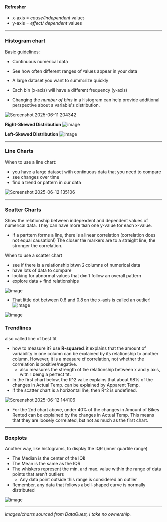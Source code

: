 #### Refresher
* x-axis = *cause/independent* values
* y-axis = *effect/ dependent* values

---

### Histogram chart

Basic guidelines:

* Continuous numerical data
* See how often different ranges of values appear in your data
* A large dataset you want to summarize quickly
* Each bin (x-axis) will have a different frequency (y-axis)

* Changing the *number of bins* in a histogram can help provide additional perspective about a variable's distribution.
  
![Screenshot 2025-06-11 204342](https://github.com/user-attachments/assets/f8804035-1169-4d39-87c1-a12379746738)

  **Right-Skewed Distribution**
    ![image](https://github.com/user-attachments/assets/2180646b-970e-4387-ba70-711b16c229ef)

  **Left-Skewed Distribution**
      ![image](https://github.com/user-attachments/assets/21ef159a-444b-43db-8db7-467b75c4aa99)


---

### Line Charts

When to use a line chart:
* you have a large dataset with continuous data that you need to compare
* see changes over time
* find a trend or pattern in our data

 ![Screenshot 2025-06-12 135106](https://github.com/user-attachments/assets/40ff8e20-25c7-46fb-8bce-1b46db243db4)

---

### Scatter Charts

Show the relationship between independent and dependent values of numerical data. They can have more than one y-value for each x-value. 
* If a parttern forms a line, there is a linear correlation (correlation does not equal causation!) The closer the markers are to a straight line, the stronger the correlation.

When to use a scatter chart
* see if there is a relationship btwn 2 columns of numerical data
* have lots of data to compare
* looking for abnormal values that don't follow an overall pattern
* explore data + find relationships

![image](https://github.com/user-attachments/assets/1408bb16-8421-4131-84bb-c40e5d40d24c)
* That little dot between 0.6 and 0.8 on the x-axis is called an outlier! 
![image](https://github.com/user-attachments/assets/e0beb286-c87a-4021-9264-c3cb0c35d736)

![image](https://github.com/user-attachments/assets/20acf326-0ea4-4dbb-b4d3-6916feeed4e3)

### Trendlines
also called line of best fit
* how to measure it? use **R-squared,** it explains that the amount of variability in one column can be explained by its relationship to another column. However, it is a measure of correlation, not whether the correlation is positive/negative.
    * also measures the strength of the relationship between x and y axis, with 1 being a perfect fit.
* In the first chart below, the R^2 value explains that about 98% of the changes in Actual Temp. can be explained by Apparent Temp.
* If the scatter chart is a horizontal line, then R^2 is undefined. 
  
![Screenshot 2025-06-12 144106](https://github.com/user-attachments/assets/124def4e-9c6c-4151-b68a-fed98a44489a)

* For the 2nd chart above, under 40% of the changes in Amount of Bikes Rented can be explained by the changes in Actual Temp. This means that they are loosely correlated, but not as much as the first chart.

---

### Boxplots
Another way, like histograms, to display the IQR (inner quartile range)
  * The Median is the center of the IQR
  * The Mean is the same as the IQR
  * The whiskers represent the min. and max. value within the range of data points that aren't outliers
    * Any data point outside this range is considered an outlier
  * Remember, any data that follows a bell-shaped curve is normally distributed

![image](https://github.com/user-attachments/assets/755e38f9-f61e-4dec-82fe-3b94d6db377f)

  
---




*images/charts sourced from DataQuest, I take no ownership.*
